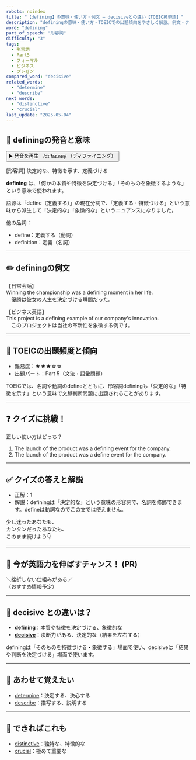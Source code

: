 ```yaml
---
robots: noindex
title: "【defining】の意味・使い方・例文 ― decisiveとの違い【TOEIC英単語】"
description: "definingの意味・使い方・TOEICでの出題傾向をやさしく解説。例文・クイズ付きでdecisiveとの違いもわかりやすく学べます。"
word: "defining"
part_of_speech: "形容詞"
difficulty: "3"
tags:
  - 形容詞
  - Part5
  - フォーマル
  - ビジネス
  - プレゼン
compared_word: "decisive"
related_words:
  - "determine"
  - "describe"
next_words:
  - "distinctive"
  - "crucial"
last_update: "2025-05-04"
---
```


## 🔰 definingの発音と意味

<button class="play-audio" onclick="playTTS('defining')">
  <span class="play-audio-main">
    ▶️ 発音を再生　/dɪˈfaɪ.nɪŋ/
  </span>
  <span class="play-audio-sub">
    （ディファイニング）
  </span>
</button>

[形容詞] 決定的な、特徴を示す、定義づける

**defining** は、「何かの本質や特徴を決定づける」「そのものを象徴するような」という意味で使われます。

語源は「define（定義する）」の現在分詞で、「定義する・特徴づける」という意味から派生して「決定的な」「象徴的な」というニュアンスになりました。

他の品詞：  
- define：定義する（動詞）
- definition：定義（名詞）

---

## ✏️ definingの例文

【日常会話】  
Winning the championship was a defining moment in her life.  
　優勝は彼女の人生を決定づける瞬間だった。

【ビジネス英語】  
This project is a defining example of our company's innovation.  
　このプロジェクトは当社の革新性を象徴する例です。

---

## 🎯 TOEICの出題頻度と傾向

- 難易度：★★★☆☆
- 出題パート：Part 5（文法・語彙問題）

TOEICでは、名詞や動詞のdefineとともに、形容詞definingも「決定的な」「特徴を示す」という意味で文脈判断問題に出題されることがあります。

---

## ❓ クイズに挑戦！

正しい使い方はどっち？

1. The launch of the product was a defining event for the company.  
2. The launch of the product was a define event for the company.

---

## ✅ クイズの答えと解説

- 正解：**1**
- 解説：definingは「決定的な」という意味の形容詞で、名詞を修飾できます。defineは動詞なのでこの文では使えません。

少し迷ったあなたも、  
カンタンだったあなたも、  
このまま続けよう👇️

---

## 🚀 今が英語力を伸ばすチャンス！ (PR)

<div class="info-center">
＼挫折しない仕組みがある／<br>  
（おすすめ情報予定）
</div>

---

## 🤔  decisive との違いは？

- **defining**：本質や特徴を決定づける、象徴的な
- **[decisive](/word/decisive)**：決断力がある、決定的な（結果を左右する）

definingは「そのものを特徴づける・象徴する」場面で使い、decisiveは「結果や判断を決定づける」場面で使います。

---

## 🧩 あわせて覚えたい

- [determine](/word/determine)：決定する、決心する
- [describe](/word/describe)：描写する、説明する

---

## 📖 できればこれも

- [distinctive](/word/distinctive)：独特な、特徴的な
- [crucial](/word/crucial)：極めて重要な

<!-- cvid: aid00_bid35 -->
